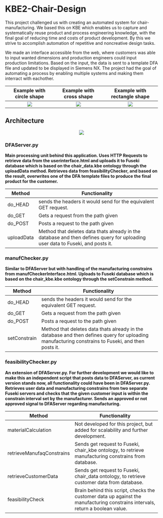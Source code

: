 # KBE2-Chair-Design
This project challenged us with creating an automated system for chair-manufacturing. We based this on KBE which enables us to capture and systematically reuse product and process
engineering knowledge, with the final goal of reducing time and costs of product development. By this we strive to accomplish automation of repetitive and noncreative design tasks.

We made an interface accessible from the web, where customers was able to input wanted dimensions and production engineers could input production limitations. Based on the input, the data is sent to a template DFA file and updated to be displayed in Siemens NX. The project had the goal of automating a process by enabling multiple systems and making them interract with eachother.

   Example with circle shape  |  Example with cross shape   |  Example with rectangle shape    
:----------------------------:|:----------------------------:|:----------------------------:
![](https://user-images.githubusercontent.com/77832956/109148115-19e8f880-7766-11eb-8281-2f0703df2a68.png)  |  ![](https://user-images.githubusercontent.com/77832956/109148159-2705e780-7766-11eb-8c0c-71c2c576eb49.png)   |   ![](https://user-images.githubusercontent.com/77832956/107939730-6d4d9080-6f87-11eb-8647-1d85c32ee681.png)

<h2>Architecture</h2>
<p align="center">
<img src="https://user-images.githubusercontent.com/77832956/109137207-3b8fb300-7759-11eb-8047-7cb75d5b3a0a.png">
</p>

<h3>DFAServer.py</h3>

**Main processing unit behind this application. Uses HTTP Requests to retrieve data from the userinterface.html and uploads it to Fuseki database which is based
on the chair_data.kbe ontology through the uploadData method. Retrieves data from feasibilityChecker, and based on the result, overwrites one of the DFA template files to produce the final product for the customer.**

| Method | Functionality |
| --- | --- |
| do_HEAD | sends the headers it would send for the equivalent GET request. |
| do_GET | Gets a request from the path given |
| do_POST | Posts a request to the path given |
| uploadData | Method that deletes data thats already in the database and then defines query for uploading user data to Fuseki, and posts it. |

<h3>manufChecker.py</h3>

**Similar to DFAServer but with handling of the manufacturing constrains from manufCheckerInterface.html. Uploads to Fuseki database which is based on the chair_kbe.kbe
ontology through the setConstrain method.**

| Method | Functionality |
| --- | --- |
| do_HEAD | sends the headers it would send for the equivalent GET request. |
| do_GET | Gets a request from the path given |
| do_POST | Posts a request to the path given |
| setConstrain | Method that deletes data thats already in the database and then defines query for uploading manufacturing constrains to Fuseki, and then posts it. |

<h3>feasibilityChecker.py</h3>

**An extension of DFAServer.py. For further development we would like to make this an independent script that posts data to DFAServer, as current version stands now, 
all functionality could have been in DFAServer.py.
Retrieves user data and manufacturing constrains from two separate Fuseki servers and checks that the given customer input is within the constrain interval set by the
manufacturer. Sends an approved or not approved signal to DFAServer regarding manufacturing.**

| Method | Functionality |
| --- | --- |
| materialCalculation | Not developed for this project, but added for scalability and further development. |
| retrieveManufaqConstrains | Sends get request to Fuseki, chair_kbe ontology, to retrieve manufacturing constrains from database. |
| retrieveCustomerData | Sends get request to Fuseki, chair_data ontology, to retrieve customer data from database. |
| feasibilityCheck | Brain behind this script, checks the customer data up against the manufacturing constrains intervals, return a boolean value. |
